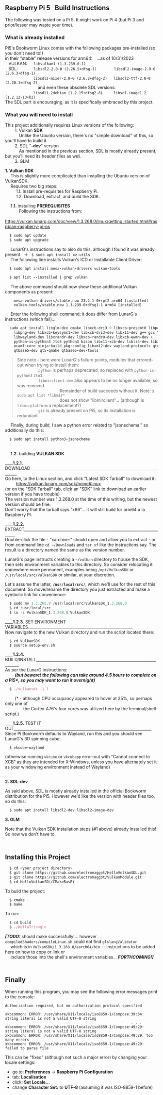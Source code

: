 ## Raspberry Pi 5 &nbsp; Build Instructions

The following was tested on a Pi 5. It might work on Pi 4 (but Pi 3 and prior/lesser may waste your time).

### What is already installed

Pi5's Bookworm Linux comes with the following packages pre-installed (so you don't need to!)\
in their "stable" release versions for arm64:&emsp;...as of 10/31/2023\
&ensp; VULKAN: &ensp;                   `  libvulkan1 (1.3.239.0-1)                                                 `\
&ensp; SDL: &emsp; &nbsp; &nbsp; &nbsp; `  libsdl2-2.0-0 (2.26.5+dfsg-1)        libsdl2-image-2.0-0 (2.6.3+dfsg-1)  `\
&emsp;&emsp; &emsp; &emsp; &emsp;       `  libsdl2-mixer-2.0-0 (2.6.2+dfsg-2)   libsdl2-ttf-2.0-0 (2.20.1+dfsg-2)   `\
&emsp; &emsp; &emsp; &emsp; &emsp; &emsp;    and even these obsolete SDL versions:\
&emsp;&emsp; &emsp; &emsp; &emsp;       `  libsdl1.2debian (1.2.15+dfsg2-8)     libsdl-image1.2 (1.2.12-13+b2)      `\
The SDL part is encouraging, as it is specifically embraced by this project.

### What you will need to install

This project additionally requires Linux versions of the following:\
&emsp;&emsp; 1\. Vulkan **SDK**\
&emsp;&emsp;&emsp; Unlike the Ubuntu version, there's no "simple download" of this, so you'll have to build it.\
&emsp;&emsp; 2\. SDL "**-dev**" version\
&emsp;&emsp;&emsp; As mentioned in the previous section, SDL is mostly already present, but you'll need its header files as well.\
&emsp;&emsp; 3\. GLM

**1\. Vulkan SDK**\
&emsp; This is slightly more complicated than installing the Ubuntu version of VulkanSDK.\
&emsp; Requires two big steps:\
&emsp; &emsp; 1.1. Install pre-requisites for Raspberry Pi.\
&emsp; &emsp; 1.2. Download, extract, and build the SDK.
 
&emsp; **1.1.** installing **PREREQUISITES**\
&emsp;&emsp;&emsp; Following the instructions from:\
&emsp;&emsp;&emsp;&emsp;&emsp; https://vulkan.lunarg.com/doc/view/1.3.268.0/linux/getting_started.html#raspbian-raspberry-pi-os
```ruby
  $ sudo apt update
  $ sudo apt upgrade
```
&emsp; LunarG's instructions say to also do this, although I found it was already present &nbsp; &rarr; &nbsp; `$ sudo apt install xz-utils`\
&emsp; The following line installs Vulkan's ICD or Installable Client Driver:
```ruby
  $ sudo apt install mesa-vulkan-drivers vulkan-tools

  $ apt list --installed | grep vulkan
```
&emsp; The above command should now show these additional Vulkan components as present:
```brainfuck
	mesa-vulkan-drivers/stable,now 23.2.1-0+rpt2 arm64 [installed]
	vulkan-tools/stable,now 1.3.239.0+dfsg1-1 arm64 [installed]
```
&emsp; Enter the following shell command; it does differ from LunarG's instructions (which fail)...
```ruby
  sudo apt install libglm-dev cmake libxcb-dri3-0 libxcb-present0 libpciaccess0 \
	libpng-dev libxcb-keysyms1-dev libxcb-dri3-dev libx11-dev g++ gcc \
	libwayland-dev libxrandr-dev libxcb-randr0-dev libxcb-ewmh-dev \
	python-is-python3 2to3 python3 bison libx11-xcb-dev liblz4-dev libzstd-dev python3-distutils \
	ocaml-core ninja-build pkg-config libxml2-dev wayland-protocols qtcreator \
	qtbase5-dev qt5-qmake qtbase5-dev-tools
```
> Side note - here were LunarG's failure points, modules that errored-out when trying to install them:\
> &emsp;&emsp;&emsp;&emsp;&emsp;`python` is perhaps deprecated, so replaced with `python-is-python3` `2to3`.\
> &emsp;&emsp;&emsp;&emsp;&emsp;`libmirclient-dev` also appears to be no longer available, so was removed.\
> &emsp;&emsp;&emsp;&emsp;&emsp;&emsp;&emsp;&emsp;&emsp;&emsp;Remainder of build succeeds without it.  Note: `$ sudo apt list *libmir*`\
> &emsp;&emsp;&emsp;&emsp;&emsp;&emsp;&emsp;&emsp;&emsp;&emsp;does not show "libmirclient"... (although is `libmirplatform` a replacement?)\
> &emsp;&emsp;&emsp;&emsp;&emsp;`git` is already present on Pi5, so its installation is redundant.

&emsp; Finally, during build, I saw a python error related to "jsonschema," so additionally do this:
```ruby
  $ sudo apt install python3-jsonschema
```

\
&emsp; **1.2.** building **VULKAN SDK**

\_\_\_\_**1.2.1.** DOWNLOAD________________________________________________________________________\
Go here, to the Linux section, and click "Latest SDK Tarball" to download it:\
&emsp; &emsp; https://vulkan.lunarg.com/sdk/home#linux \
(or on the "SDK Tarball" tab, click an "SDK" link to download an earlier version if you have trouble)\
The version number was 1.3.268.0 at the time of this writing, but the newest version should be fine.\
Don't worry that the tarball says "x86"... it will still build for arm64 a la Raspberry Pi.

\_\_\_\_**1.2.2.** EXTRACT__________________________________________________________________________\
Double-click the file - "xarchiver" should open and allow you to extract - or from command line `cd ~/Downloads`
and `tar xf` like the instructions say.  The result is a directory named the same as the version number.

LunarG's page instructs creating a `~/vulkan` directory to house the SDK, then sets environment variables
to this directory.  So consider relocating it somewhere more permanent, examples being `/opt/VulkanSDK` or
`/usr/local/src/VulkanSDK` or similar, at your discretion.

Let's assume the latter, **`/usr/local/src/`**, which we'll use for the rest of this document.  So move/rename the directory you
just extracted and make a symbolic link for convenience:
```powershell
  $ sudo mv 1.3.268.0 /usr/local/src/VulkanSDK_1.3.268.0
  $ cd /usr/local/src
  $ ln -s VulkanSDK_1.3.268.0 VulkanSDK
```
\_\_\_\_**1.2.3.** SET ENVIRONMENT VARIABLES______________________________________________________\
Now navigate to the new Vulkan directory and run the script located there:
```shell
  $ cd VulkanSDK
  $ source setup-env.sh
```
\_\_\_\_**1.2.4.** BUILD/INSTALL_____________________________________________________________________\
As per the LunarG instructions:\
&emsp;&emsp; ***(but beware! the following can take around 4.5 hours to
                 complete on a Pi5\*, so you may want to run it overnight)***
```ruby
  $ ./vulkansdk -j 1
```
&emsp;&emsp; (* - although CPU occupancy appeared to hover at 25%, so perhaps only one of\
&emsp;&emsp;&emsp;&emsp; the Cortex-A76's four cores was utilized here by the terminal/shell-script.)
     
\_\_\_\_**1.2.5.** TEST IT OUT_______________________________________________________________________\
Since Pi Bookworm defaults to Wayland, run this and you should see LunarG's 3D spinning cube:
```ruby
  $ vkcube-wayland
```
(otherwise running `vkcube` or `vkcubepp` error-out with "Cannot connect to XCB" as they are intended
 for X-Windows, unless you have alternately set it as your windowing environment instead of Wayland)

\
**2. SDL-dev**

As said above, SDL is mostly already installed in the official Bookworm distribution for the Pi5.
However we'd like the version with header files too, so do this:
```ruby
  $ sudo apt install libsdl2-dev libsdl2-image-dev
```

**3. GLM**

Note that the Vulkan SDK installation steps (#1 above) already installed this!  So now we don't have to.

\
Installing this Project
-----------------------
```bash
  $ cd <your project directory>
  $ git clone https://github.com/electromaggot/HelloVulkanSDL.git
  $ git clone https://github.com/electromaggot/VulkanModule.git
  $ cd HelloVulkanSDL/CMakeRasPi
```
To build the project:
```ruby
  $ cmake .
  $ make
```
To run:
```ruby
  $ cd build
  $ ./HelloTriangle
```
***\[TODO:*** should make successfully!... however `compiledShaders/compileLinux.sh` could not find `glslangValidator`\
&emsp; which is in `VulkanSDK/1.3.268.0/aarch64/bin` -- instructions to be added here on how to copy or link or\
&emsp; include those into the shell's environment variables... ***FORTHCOMING!]***

\
Finally
-------
When running this program, you may see the following error messages print to the console:
```
Authorization required, but no authorization protocol specified

xkbcommon: ERROR: /usr/share/X11/locale/iso8859-1/Compose:39:34: string literal is not a valid UTF-8 string
                                                          . . .
xkbcommon: ERROR: /usr/share/X11/locale/iso8859-1/Compose:49:29: string literal is not a valid UTF-8 string
xkbcommon: ERROR: /usr/share/X11/locale/iso8859-1/Compose:49:29: too many errors
xkbcommon: ERROR: /usr/share/X11/locale/iso8859-1/Compose:49:29: failed to parse file
```
This can be "fixed" (although not such a major error) by changing your locale settings:
- go to: **Preferences** &rarr; **Raspberry Pi Configuration**
- tab: **Localisation**
- click: **Set Locale...**
- change **Character Set:** to **UTF-8**  (assuming it was ISO-8859-1 before)
